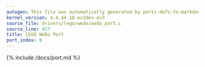 ```yaml
---
autogen: This file was automatically generated by ports-defs-to-markdown.py
kernel_version: 4.4.44-18-ev3dev-ev3
source_file: drivers/lego/wedo/wedo_port.c
source_line: 417
title: LEGO WeDo Port
port_index: 9
---
```


{% include /docs/port.md %}
